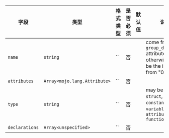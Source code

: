 | 字段 | 类型 | 格式类型 | 是否必须 | 默认值 | 说明 |
|---|---|---|---|---|---|
| `name` | `string` | `` | 否 |  | come from `group_decl_name` attribute, otherwise will be the index from "0" |
| `attributes` | `Array<mojo.lang.Attribute>` | `` | 否 |  |  |
| `type` | `string` | `` | 否 |  | may be the `struct`, `enum`, `constant`, `variable`, `attribute` `function` |
| `declarations` | `Array<unspecified>` | `` | 否 |  |  |
